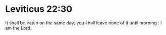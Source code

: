 # Leviticus 22:30

It shall be eaten on the same day; you shall leave none of it until morning : I am the Lord.
